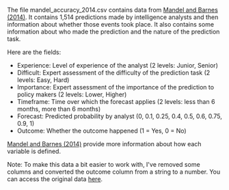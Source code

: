 The file mandel_accuracy_2014.csv contains data from [Mandel and Barnes (2014)](https://doi.org/10.1073/pnas.1406138111). It contains 1,514 predictions made by intelligence analysts and then information about whether those events took place. It also contains some information about who made the prediction and the nature of the prediction task.

Here are the fields:
- Experience: Level of experience of the analyst (2 levels: Junior, Senior)
- Difficult: Expert assessment of the difficulty of the prediction task (2 levels: Easy, Hard)
- Importance: Expert assessment of the importance of the prediction to policy makers (2 levels: Lower, Higher)
- Timeframe: Time over which the forecast applies (2 levels: less than 6 months, more than 6 months)
- Forecast: Predicted probability by analyst (0, 0.1, 0.25, 0.4, 0.5, 0.6, 0.75, 0.9, 1)
- Outcome: Whether the outcome happened (1 = Yes, 0 = No)

[Mandel and Barnes (2014)](https://doi.org/10.1073/pnas.1406138111) provide more information about how each variable is defined.

Note: To make this data a bit easier to work with, I've removed some columns and converted the outcome column from a string to a number. You can access the original data [here](https://www.pnas.org/content/early/2014/07/10/1406138111/tab-figures-data).
